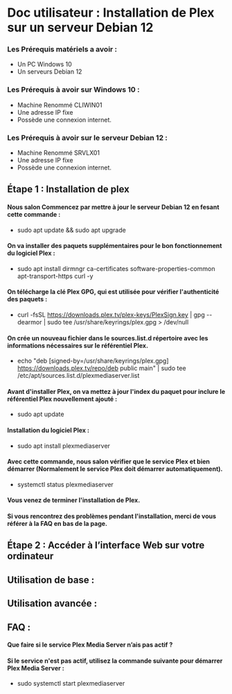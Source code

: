 # Doc utilisateur : Installation de Plex sur un serveur Debian 12

### Les Prérequis matériels a avoir :
- Un PC Windows 10
- Un serveurs Debian 12
  
### Les Prérequis à avoir sur Windows 10 :
- Machine Renommé CLIWIN01
- Une adresse IP fixe
- Possède une connexion internet.

### Les Prérequis à avoir sur le serveur Debian 12 :
- Machine Renommé SRVLX01
- Une adresse IP fixe
- Possède une connexion internet.

## Étape 1 : Installation de plex

#### Nous salon Commencez par mettre à jour le serveur Debian 12 en fesant cette commande :
- sudo apt update && sudo apt upgrade

#### On va installer des paquets supplémentaires pour le bon fonctionnement du logiciel Plex :
- sudo apt install dirmngr ca-certificates software-properties-common apt-transport-https curl -y

#### On télécharge la clé Plex GPG, qui est utilisée pour vérifier l'authenticité des paquets :
- curl -fsSL https://downloads.plex.tv/plex-keys/PlexSign.key | gpg --dearmor | sudo tee /usr/share/keyrings/plex.gpg > /dev/null

#### On crée un nouveau fichier dans le sources.list.d répertoire avec les informations nécessaires sur le référentiel Plex.
- echo "deb [signed-by=/usr/share/keyrings/plex.gpg] https://downloads.plex.tv/repo/deb public main" | sudo tee /etc/apt/sources.list.d/plexmediaserver.list

#### Avant d'installer Plex, on va mettez à jour l'index du paquet pour inclure le référentiel Plex nouvellement ajouté :
- sudo apt update
  
#### Installation du logiciel Plex :
- sudo apt install plexmediaserver

#### Avec cette commande, nous salon vérifier que le service Plex et bien démarrer (Normalement le service Plex doit démarrer automatiquement).
- systemctl status plexmediaserver

#### Vous venez de terminer l'installation de Plex.
#### Si vous rencontrez des problèmes pendant l'installation, merci de vous référer à la FAQ en bas de la page.

 ## Étape 2 : Accéder à l’interface Web sur votre ordinateur


## Utilisation de base :


## Utilisation avancée :


## FAQ :

#### Que faire si le service Plex Media Server n’ais pas actif ?

#### Si le service n'est pas actif, utilisez la commande suivante pour démarrer Plex Media Server :

- sudo systemctl start plexmediaserver



